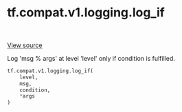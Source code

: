 <div itemscope itemtype="http://developers.google.com/ReferenceObject">
<meta itemprop="name" content="tf.compat.v1.logging.log_if" />
<meta itemprop="path" content="Stable" />
</div>

# tf.compat.v1.logging.log_if

<!-- Insert buttons and diff -->

<table class="tfo-notebook-buttons tfo-api" align="left">
</table>

<a target="_blank" href="/code/stable/tensorflow/python/platform/tf_logging.py">View source</a>



Log 'msg % args' at level 'level' only if condition is fulfilled.

``` python
tf.compat.v1.logging.log_if(
    level,
    msg,
    condition,
    *args
)
```



<!-- Placeholder for "Used in" -->


